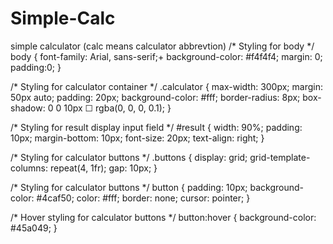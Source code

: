 # Simple-Calc
simple calculator (calc means calculator abbrevtion)
/* Styling for body */
body {
    font-family: Arial, sans-serif;+
    background-color: #f4f4f4;
    margin: 0;
    padding:0;
}

/* Styling for calculator container */
.calculator {
    max-width: 300px;
    margin: 50px auto;
    padding: 20px;
    background-color: #fff;
    border-radius: 8px;
    box-shadow: 0 0 10px ☐ rgba(0, 0, 0, 0.1);
}

/* Styling for result display input field */
    #result {
    width: 90%;
    padding: 10px;
    margin-bottom: 10px;
    font-size: 20px;
    text-align: right;
}

/* Styling for calculator buttons */ .buttons {
    display: grid;
    grid-template-columns: repeat(4, 1fr);
    gap: 10px;
}


/* Styling for calculator buttons */
    button {
    padding: 10px;
    background-color: #4caf50;
    color: #fff;
    border: none;
    cursor: pointer;
}


/* Hover styling for calculator buttons */
    button:hover {
    background-color: #45a049;
}
